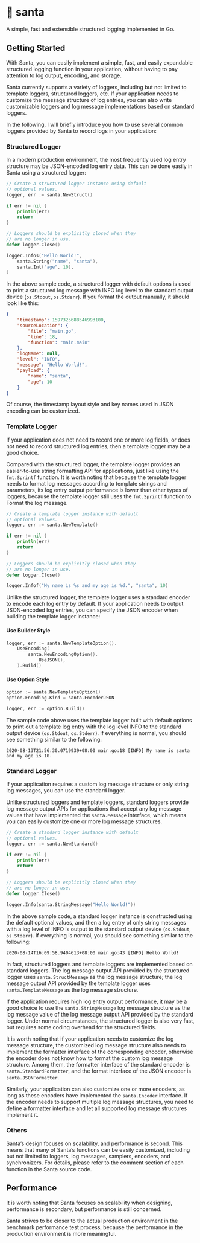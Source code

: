 # :santa: santa
A simple, fast and extensible structured logging implemented in Go.

## Getting Started
With Santa, you can easily implement a simple, fast, and easily expandable structured logging function in your application, without having to pay attention to log output, encoding, and storage.

Santa currently supports a variety of loggers, including but not limited to template loggers, structured loggers, etc. If your application needs to customize the message structure of log entries, you can also write customizable loggers and log message implementations based on standard loggers.

In the following, I will briefly introduce you how to use several common loggers provided by Santa to record logs in your application:

### Structured Logger
In a modern production environment, the most frequently used log entry structure may be JSON-encoded log entry data. This can be done easily in Santa using a structured logger:

```go
// Create a structured logger instance using default
// optional values.
logger, err := santa.NewStruct()

if err != nil {
    println(err)
    return
}

// Loggers should be explicitly closed when they
// are no longer in use.
defer logger.Close()

logger.Infos("Hello World!",
    santa.String("name", "santa"),
    santa.Int("age", 10),
)
```

In the above sample code, a structured logger with default options is used to print a structured log message with INFO log level to the standard output device (`os.Stdout`, `os.Stderr`). If you format the output manually, it should look like this:

```json
{
    "timestamp": 1597325688546993100,
    "sourceLocation": {
        "file": "main.go",
        "line": 18,
        "function": "main.main"
    },
    "logName": null,
    "level": "INFO",
    "message": "Hello World!",
    "payload": {
        "name": "santa",
        "age": 10
    }
}
```

Of course, the timestamp layout style and key names used in JSON encoding can be customized.

### Template Logger
If your application does not need to record one or more log fields, or does not need to record structured log entries, then a template logger may be a good choice.

Compared with the structured logger, the template logger provides an easier-to-use string formatting API for applications, just like using the `fmt.Sprintf` function. It is worth noting that because the template logger needs to format log messages according to template strings and parameters, its log entry output performance is lower than other types of loggers, because the template logger still uses the `fmt.Sprintf` function to Format the log message.

```go
// Create a template logger instance with default
// optional values.
logger, err := santa.NewTemplate()

if err != nil {
    println(err)
    return
}

// Loggers should be explicitly closed when they
// are no longer in use.
defer logger.Close()

logger.Infof("My name is %s and my age is %d.", "santa", 10)
```

Unlike the structured logger, the template logger uses a standard encoder to encode each log entry by default. If your application needs to output JSON-encoded log entries, you can specify the JSON encoder when building the template logger instance:

#### Use Builder Style

```go
logger, err := santa.NewTemplateOption().
    UseEncoding(
        santa.NewEncodingOption().
            UseJSON(),
    ).Build()
```

#### Use Option Style

```go
option := santa.NewTemplateOption()
option.Encoding.Kind = santa.EncoderJSON

logger, err := option.Build()
```

The sample code above uses the template logger built with default options to print out a template log entry with the log level INFO to the standard output device (`os.Stdout`, `os.Stderr`). If everything is normal, you should see something similar to the following:

```text
2020-08-13T21:56:30.0719939+08:00 main.go:18 [INFO] My name is santa and my age is 10.
```

### Standard Logger
If your application requires a custom log message structure or only string log messages, you can use the standard logger.

Unlike structured loggers and template loggers, standard loggers provide log message output APIs for applications that accept any log message values that have implemented the `santa.Message` interface, which means you can easily customize one or more log message structures.

```go
// Create a standard logger instance with default
// optional values.
logger, err := santa.NewStandard()

if err != nil {
    println(err)
    return
}

// Loggers should be explicitly closed when they
// are no longer in use.
defer logger.Close()

logger.Info(santa.StringMessage("Hello World!"))
```

In the above sample code, a standard logger instance is constructed using the default optional values, and then a log entry of only string messages with a log level of INFO is output to the standard output device (`os.Stdout`, `os.Stderr`). If everything is normal, you should see something similar to the following:

```text
2020-08-14T16:09:58.9404613+08:00 main.go:43 [INFO] Hello World!
```

In fact, structured loggers and template loggers are implemented based on standard loggers. The log message output API provided by the structured logger uses `santa.StructMessage` as the log message structure; the log message output API provided by the template logger uses `santa.TemplateMessage` as the log message structure.

If the application requires high log entry output performance, it may be a good choice to use the `santa.StringMessage` log message structure as the log message value of the log message output API provided by the standard logger. Under normal circumstances, the structured logger is also very fast, but requires some coding overhead for the structured fields.

It is worth noting that if your application needs to customize the log message structure, the customized log message structure also needs to implement the formatter interface of the corresponding encoder, otherwise the encoder does not know how to format the custom log message structure. Among them, the formatter interface of the standard encoder is `santa.StandardFormatter`, and the format interface of the JSON encoder is `santa.JSONFormatter`.

Similarly, your application can also customize one or more encoders, as long as these encoders have implemented the `santa.Encoder` interface. If the encoder needs to support multiple log message structures, you need to define a formatter interface and let all supported log message structures implement it.

### Others
Santa’s design focuses on scalability, and performance is second. This means that many of Santa’s functions can be easily customized, including but not limited to loggers, log messages, samplers, encoders, and synchronizers. For details, please refer to the comment section of each function in the Santa source code.

## Performance
It is worth noting that Santa focuses on scalability when designing, performance is secondary, but performance is still concerned.

Santa strives to be closer to the actual production environment in the benchmark performance test process, because the performance in the production environment is more meaningful.
